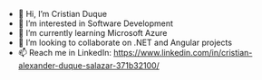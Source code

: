 - 👋 Hi, I’m Cristian Duque
- 👀 I’m interested in Software Development
- 🌱 I’m currently learning Microsoft Azure
- 💞️ I’m looking to collaborate on .NET and Angular projects
- 📫 Reach me in LinkedIn: https://www.linkedin.com/in/cristian-alexander-duque-salazar-371b32100/

<!---
CrisAlex-990214/CrisAlex-990214 is a ✨ special ✨ repository because its `README.md` (this file) appears on your GitHub profile.
You can click the Preview link to take a look at your changes.
--->
